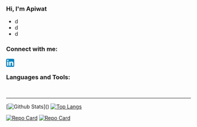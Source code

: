 ### Hi, I'm Apiwat

- d
- d
- d

### Connect with me:

[<img align="left" alt="LinkedIn" width="22px" src="https://raw.githubusercontent.com/apiwatc/apiwatc/master/assets/linkedin.svg" />](https://www.linkedin.com/in/achuaphan/)

<br />

### Languages and Tools:

<!-- <img align="left" alt="LinkedIn" width="25px" src="https://raw.githubusercontent.com/apiwatc/apiwatc/master/assets/python.svg" />
<img align="left" alt="LinkedIn" width="25px" src="https://raw.githubusercontent.com/apiwatc/apiwatc/master/assets/javascript.svg" />
<img align="left" alt="LinkedIn" width="25px" src="https://raw.githubusercontent.com/apiwatc/apiwatc/master/assets/node.svg" />
<img align="left" alt="LinkedIn" width="25px" src="https://raw.githubusercontent.com/apiwatc/apiwatc/master/assets/react.svg" />
<img align="left" alt="LinkedIn" width="25px" src="https://raw.githubusercontent.com/apiwatc/apiwatc/master/assets/flask.svg" /> -->

<br />

---

[![Github Stats](https://github-readme-stats.vercel.app/api?username=apiwatc&count_private=true&show_icons=true&theme=vue&hide=stars,)]()
[![Top Langs](https://github-readme-stats.vercel.app/api/top-langs?username=apiwatc&theme=vue&layout=compact)]()

[![Repo Card](https://github-readme-stats.vercel.app/api/pin/?username=apiwatc&theme=vue&repo=covidash)]()
[![Repo Card](https://github-readme-stats.vercel.app/api/pin/?username=apiwatc&theme=vue&repo=netflix-with-react)]()
